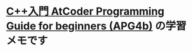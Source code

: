 # [C++入門 AtCoder Programming Guide for beginners (APG4b)](https://atcoder.jp/contests/apg4b) の学習メモです
